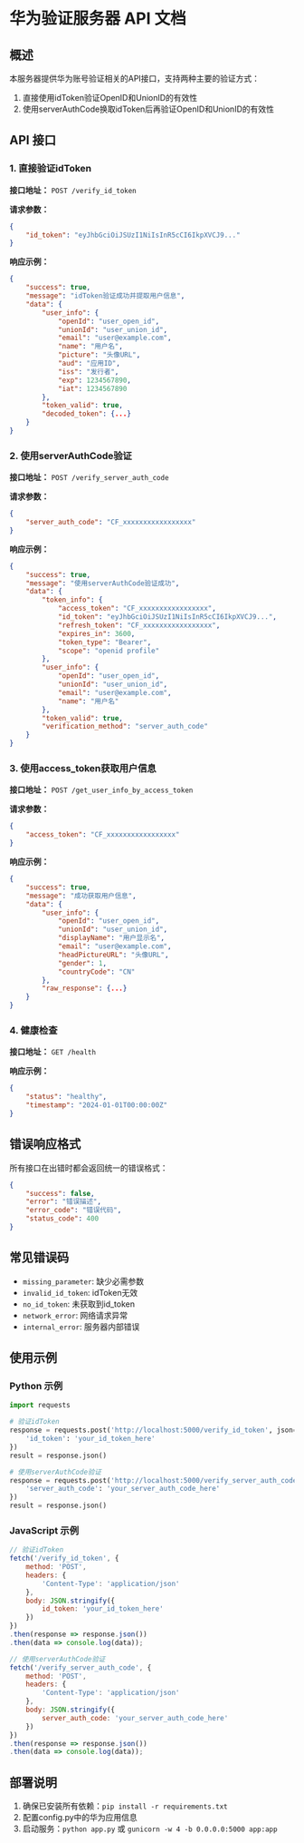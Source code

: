 # 华为验证服务器 API 文档

## 概述
本服务器提供华为账号验证相关的API接口，支持两种主要的验证方式：
1. 直接使用idToken验证OpenID和UnionID的有效性
2. 使用serverAuthCode换取idToken后再验证OpenID和UnionID的有效性

## API 接口

### 1. 直接验证idToken
**接口地址：** `POST /verify_id_token`

**请求参数：**
```json
{
    "id_token": "eyJhbGciOiJSUzI1NiIsInR5cCI6IkpXVCJ9..."
}
```

**响应示例：**
```json
{
    "success": true,
    "message": "idToken验证成功并提取用户信息",
    "data": {
        "user_info": {
            "openId": "user_open_id",
            "unionId": "user_union_id",
            "email": "user@example.com",
            "name": "用户名",
            "picture": "头像URL",
            "aud": "应用ID",
            "iss": "发行者",
            "exp": 1234567890,
            "iat": 1234567890
        },
        "token_valid": true,
        "decoded_token": {...}
    }
}
```

### 2. 使用serverAuthCode验证
**接口地址：** `POST /verify_server_auth_code`

**请求参数：**
```json
{
    "server_auth_code": "CF_xxxxxxxxxxxxxxxxx"
}
```

**响应示例：**
```json
{
    "success": true,
    "message": "使用serverAuthCode验证成功",
    "data": {
        "token_info": {
            "access_token": "CF_xxxxxxxxxxxxxxxxx",
            "id_token": "eyJhbGciOiJSUzI1NiIsInR5cCI6IkpXVCJ9...",
            "refresh_token": "CF_xxxxxxxxxxxxxxxxx",
            "expires_in": 3600,
            "token_type": "Bearer",
            "scope": "openid profile"
        },
        "user_info": {
            "openId": "user_open_id",
            "unionId": "user_union_id",
            "email": "user@example.com",
            "name": "用户名"
        },
        "token_valid": true,
        "verification_method": "server_auth_code"
    }
}
```

### 3. 使用access_token获取用户信息
**接口地址：** `POST /get_user_info_by_access_token`

**请求参数：**
```json
{
    "access_token": "CF_xxxxxxxxxxxxxxxxx"
}
```

**响应示例：**
```json
{
    "success": true,
    "message": "成功获取用户信息",
    "data": {
        "user_info": {
            "openId": "user_open_id",
            "unionId": "user_union_id",
            "displayName": "用户显示名",
            "email": "user@example.com",
            "headPictureURL": "头像URL",
            "gender": 1,
            "countryCode": "CN"
        },
        "raw_response": {...}
    }
}
```

### 4. 健康检查
**接口地址：** `GET /health`

**响应示例：**
```json
{
    "status": "healthy",
    "timestamp": "2024-01-01T00:00:00Z"
}
```

## 错误响应格式
所有接口在出错时都会返回统一的错误格式：

```json
{
    "success": false,
    "error": "错误描述",
    "error_code": "错误代码",
    "status_code": 400
}
```

## 常见错误码
- `missing_parameter`: 缺少必需参数
- `invalid_id_token`: idToken无效
- `no_id_token`: 未获取到id_token
- `network_error`: 网络请求异常
- `internal_error`: 服务器内部错误

## 使用示例

### Python 示例
```python
import requests

# 验证idToken
response = requests.post('http://localhost:5000/verify_id_token', json={
    'id_token': 'your_id_token_here'
})
result = response.json()

# 使用serverAuthCode验证
response = requests.post('http://localhost:5000/verify_server_auth_code', json={
    'server_auth_code': 'your_server_auth_code_here'
})
result = response.json()
```

### JavaScript 示例
```javascript
// 验证idToken
fetch('/verify_id_token', {
    method: 'POST',
    headers: {
        'Content-Type': 'application/json'
    },
    body: JSON.stringify({
        id_token: 'your_id_token_here'
    })
})
.then(response => response.json())
.then(data => console.log(data));

// 使用serverAuthCode验证
fetch('/verify_server_auth_code', {
    method: 'POST',
    headers: {
        'Content-Type': 'application/json'
    },
    body: JSON.stringify({
        server_auth_code: 'your_server_auth_code_here'
    })
})
.then(response => response.json())
.then(data => console.log(data));
```

## 部署说明
1. 确保已安装所有依赖：`pip install -r requirements.txt`
2. 配置config.py中的华为应用信息
3. 启动服务：`python app.py` 或 `gunicorn -w 4 -b 0.0.0.0:5000 app:app`
